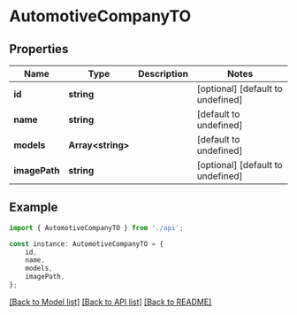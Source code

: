 # AutomotiveCompanyTO


## Properties

Name | Type | Description | Notes
------------ | ------------- | ------------- | -------------
**id** | **string** |  | [optional] [default to undefined]
**name** | **string** |  | [default to undefined]
**models** | **Array&lt;string&gt;** |  | [default to undefined]
**imagePath** | **string** |  | [optional] [default to undefined]

## Example

```typescript
import { AutomotiveCompanyTO } from './api';

const instance: AutomotiveCompanyTO = {
    id,
    name,
    models,
    imagePath,
};
```

[[Back to Model list]](../README.md#documentation-for-models) [[Back to API list]](../README.md#documentation-for-api-endpoints) [[Back to README]](../README.md)
